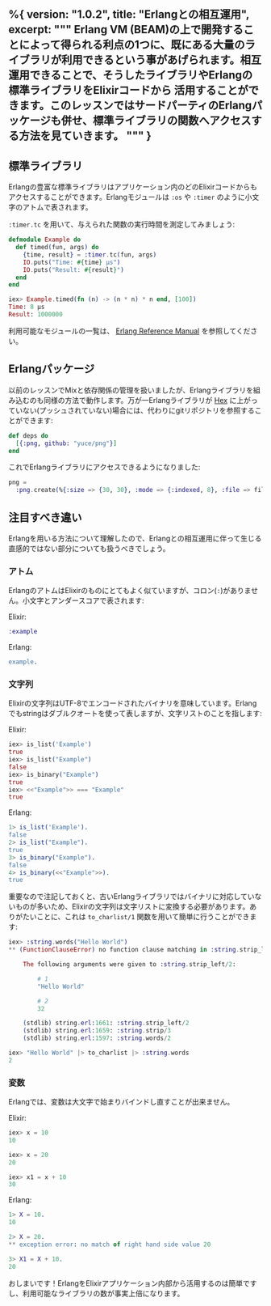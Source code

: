 %{
  version: "1.0.2",
  title: "Erlangとの相互運用",
  excerpt: """
  Erlang VM (BEAM)の上で開発することによって得られる利点の1つに、既にある大量のライブラリが利用できるという事があげられます。相互運用できることで、そうしたライブラリやErlangの標準ライブラリをElixirコードから  活用することができます。このレッスンではサードパーティのErlangパッケージも併せ、標準ライブラリの関数へアクセスする方法を見ていきます。
  """
}
---

## 標準ライブラリ

Erlangの豊富な標準ライブラリはアプリケーション内のどのElixirコードからもアクセスすることができます。Erlangモジュールは `:os` や `:timer` のように小文字のアトムで表されます。

`:timer.tc` を用いて、与えられた関数の実行時間を測定してみましょう:

```elixir
defmodule Example do
  def timed(fun, args) do
    {time, result} = :timer.tc(fun, args)
    IO.puts("Time: #{time} μs")
    IO.puts("Result: #{result}")
  end
end

iex> Example.timed(fn (n) -> (n * n) * n end, [100])
Time: 8 μs
Result: 1000000
```

利用可能なモジュールの一覧は、 [Erlang Reference Manual](http://erlang.org/doc/apps/stdlib/) を参照してください。

## Erlangパッケージ

以前のレッスンでMixと依存関係の管理を扱いましたが、Erlangライブラリを組み込むのも同様の方法で動作します。万が一Erlangライブラリが [Hex](https://hex.pm) に上がっていない(プッシュされていない)場合には、代わりにgitリポジトリを参照することができます:

```elixir
def deps do
  [{:png, github: "yuce/png"}]
end
```

これでErlangライブラリにアクセスできるようになりました:

```elixir
png =
  :png.create(%{:size => {30, 30}, :mode => {:indexed, 8}, :file => file, :palette => palette})
```

## 注目すべき違い

Erlangを用いる方法について理解したので、Erlangとの相互運用に伴って生じる直感的ではない部分についても扱うべきでしょう。

### アトム

ErlangのアトムはElixirのものにとてもよく似ていますが、コロン(`:`)がありません。小文字とアンダースコアで表されます:

Elixir:

```elixir
:example
```

Erlang:

```erlang
example.
```

### 文字列

Elixirの文字列はUTF-8でエンコードされたバイナリを意味しています。Erlangでもstringはダブルクオートを使って表しますが、文字リストのことを指します:

Elixir:

```elixir
iex> is_list('Example')
true
iex> is_list("Example")
false
iex> is_binary("Example")
true
iex> <<"Example">> === "Example"
true
```

Erlang:

```erlang
1> is_list('Example').
false
2> is_list("Example").
true
3> is_binary("Example").
false
4> is_binary(<<"Example">>).
true
```

重要なので注記しておくと、古いErlangライブラリではバイナリに対応していないものが多いため、Elixirの文字列は文字リストに変換する必要があります。ありがたいことに、これは `to_charlist/1` 関数を用いて簡単に行うことができます:

```elixir
iex> :string.words("Hello World")
** (FunctionClauseError) no function clause matching in :string.strip_left/2

    The following arguments were given to :string.strip_left/2:

        # 1
        "Hello World"

        # 2
        32

    (stdlib) string.erl:1661: :string.strip_left/2
    (stdlib) string.erl:1659: :string.strip/3
    (stdlib) string.erl:1597: :string.words/2

iex> "Hello World" |> to_charlist |> :string.words
2
```

### 変数

Erlangでは、変数は大文字で始まりバインドし直すことが出来ません。

Elixir:

```elixir
iex> x = 10
10

iex> x = 20
20

iex> x1 = x + 10
30
```

Erlang:

```erlang
1> X = 10.
10

2> X = 20.
** exception error: no match of right hand side value 20

3> X1 = X + 10.
20
```

おしまいです！ErlangをElixirアプリケーション内部から活用するのは簡単ですし、利用可能なライブラリの数が事実上倍になります。
